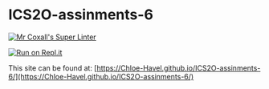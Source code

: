 # ICS2O-assinments-6

[![Mr Coxall's Super Linter](https://github.com/Chloe-Havel/ICS2O-assinments-6/workflows/Mr%20Coxall's%20Super%20Linter/badge.svg)](https://github.com/Chloe-Havel/ICS2O-assinments-6/actions)

[![Run on Repl.it](https://repl.it/badge/github/Chloe-Havel/ICS2O-assinments-6)](https://repl.it/github/Chloe-Havel/ICS2O-assinments-6)

This site can be found at: [https://Chloe-Havel.github.io/ICS2O-assinments-6/](https://Chloe-Havel.github.io/ICS2O-assinments-6/)
